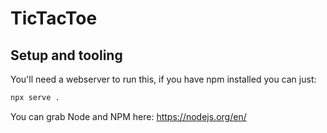 # TicTacToe

## Setup and tooling

You'll need a webserver to run this, if you have npm installed you can just:

```sh
npx serve .
```

You can grab Node and NPM here: https://nodejs.org/en/
